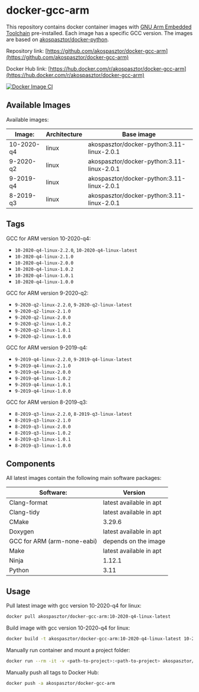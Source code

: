 # docker-gcc-arm

This repository contains docker container images with
[GNU Arm Embedded Toolchain](https://developer.arm.com/tools-and-software/open-source-software/developer-tools/gnu-toolchain/gnu-rm)
pre-installed. Each image has a specific GCC version. The images are based on
[akospasztor/docker-python](https://github.com/akospasztor/docker-python).

Repository link:
[https://github.com/akospasztor/docker-gcc-arm](https://github.com/akospasztor/docker-gcc-arm)

Docker Hub link:
[https://hub.docker.com/r/akospasztor/docker-gcc-arm](https://hub.docker.com/r/akospasztor/docker-gcc-arm)

[![Docker Image CI](https://github.com/akospasztor/docker-gcc-arm/actions/workflows/ci-docker-image.yml/badge.svg)](https://github.com/akospasztor/docker-gcc-arm/actions/workflows/ci-docker-image.yml)

## Available Images

Available images:

| Image:     | Architecture | Base image                                 |
| ---------- | ------------ | ------------------------------------------ |
| 10-2020-q4 | linux        | akospasztor/docker-python:3.11-linux-2.0.1 |
| 9-2020-q2  | linux        | akospasztor/docker-python:3.11-linux-2.0.1 |
| 9-2019-q4  | linux        | akospasztor/docker-python:3.11-linux-2.0.1 |
| 8-2019-q3  | linux        | akospasztor/docker-python:3.11-linux-2.0.1 |

## Tags

GCC for ARM version 10-2020-q4:

- `10-2020-q4-linux-2.2.0`, `10-2020-q4-linux-latest`
- `10-2020-q4-linux-2.1.0`
- `10-2020-q4-linux-2.0.0`
- `10-2020-q4-linux-1.0.2`
- `10-2020-q4-linux-1.0.1`
- `10-2020-q4-linux-1.0.0`

GCC for ARM version 9-2020-q2:

- `9-2020-q2-linux-2.2.0`, `9-2020-q2-linux-latest`
- `9-2020-q2-linux-2.1.0`
- `9-2020-q2-linux-2.0.0`
- `9-2020-q2-linux-1.0.2`
- `9-2020-q2-linux-1.0.1`
- `9-2020-q2-linux-1.0.0`

GCC for ARM version 9-2019-q4:

- `9-2019-q4-linux-2.2.0`, `9-2019-q4-linux-latest`
- `9-2019-q4-linux-2.1.0`
- `9-2019-q4-linux-2.0.0`
- `9-2019-q4-linux-1.0.2`
- `9-2019-q4-linux-1.0.1`
- `9-2019-q4-linux-1.0.0`

GCC for ARM version 8-2019-q3:

- `8-2019-q3-linux-2.2.0`, `8-2019-q3-linux-latest`
- `8-2019-q3-linux-2.1.0`
- `8-2019-q3-linux-2.0.0`
- `8-2019-q3-linux-1.0.2`
- `8-2019-q3-linux-1.0.1`
- `8-2019-q3-linux-1.0.0`

## Components

All latest images contain the following main software packages:

| Software:                   | Version                 |
| --------------------------- | ----------------------- |
| Clang-format                | latest available in apt |
| Clang-tidy                  | latest available in apt |
| CMake                       | 3.29.6                  |
| Doxygen                     | latest available in apt |
| GCC for ARM (arm-none-eabi) | depends on the image    |
| Make                        | latest available in apt |
| Ninja                       | 1.12.1                  |
| Python                      | 3.11                    |

## Usage

Pull latest image with gcc version 10-2020-q4 for linux:

```bash
docker pull akospasztor/docker-gcc-arm:10-2020-q4-linux-latest
```

Build image with gcc version 10-2020-q4 for linux:

```bash
docker build -t akospasztor/docker-gcc-arm:10-2020-q4-linux-latest 10-2020-q4/linux/
```

Manually run container and mount a project folder:

```bash
docker run --rm -it -v <path-to-project>:<path-to-project> akospasztor/docker-gcc-arm:10-2020-q4-linux-latest
```

Manually push all tags to Docker Hub:

```bash
docker push -a akospasztor/docker-gcc-arm
```
